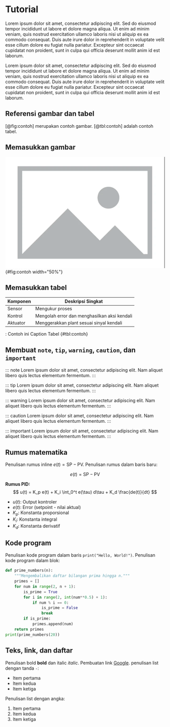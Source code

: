 # Tutorial

Lorem ipsum dolor sit amet, consectetur adipiscing elit. Sed do eiusmod tempor incididunt ut labore et dolore magna aliqua. Ut enim ad minim veniam, quis nostrud exercitation ullamco laboris nisi ut aliquip ex ea commodo consequat. Duis aute irure dolor in reprehenderit in voluptate velit esse cillum dolore eu fugiat nulla pariatur. Excepteur sint occaecat cupidatat non proident, sunt in culpa qui officia deserunt mollit anim id est laborum.

Lorem ipsum dolor sit amet, consectetur adipiscing elit. Sed do eiusmod tempor incididunt ut labore et dolore magna aliqua. Ut enim ad minim veniam, quis nostrud exercitation ullamco laboris nisi ut aliquip ex ea commodo consequat. Duis aute irure dolor in reprehenderit in voluptate velit esse cillum dolore eu fugiat nulla pariatur. Excepteur sint occaecat cupidatat non proident, sunt in culpa qui officia deserunt mollit anim id est laborum.

## Referensi gambar dan tabel

[@fig:contoh] merupakan contoh gambar. [@tbl:contoh] adalah contoh tabel.

## Memasukkan gambar

![Contoh ini Caption Gambar](src/image/default.png){#fig:contoh width="50%"}

## Memasukkan tabel

| Komponen | Deskripsi Singkat                            |
| -------- | -------------------------------------------- |
| Sensor   | Mengukur proses                              |
| Kontrol  | Mengolah error dan menghasilkan aksi kendali |
| Aktuator | Menggerakkan plant sesuai sinyal kendali     |

: Contoh ini Caption Tabel {#tbl:contoh}

## Membuat `note`, `tip`, `warning`, `caution`, dan `important`

::: note
Lorem ipsum dolor sit amet, consectetur adipiscing elit. Nam aliquet libero quis lectus elementum fermentum.
:::

::: tip
Lorem ipsum dolor sit amet, consectetur adipiscing elit. Nam aliquet libero quis lectus elementum fermentum.
:::

::: warning
Lorem ipsum dolor sit amet, consectetur adipiscing elit. Nam aliquet libero quis lectus elementum fermentum.
:::

::: caution
Lorem ipsum dolor sit amet, consectetur adipiscing elit. Nam aliquet libero quis lectus elementum fermentum.
:::

::: important
Lorem ipsum dolor sit amet, consectetur adipiscing elit. Nam aliquet libero quis lectus elementum fermentum.
:::

## Rumus matematika

Penulisan rumus inline $e(t)=\mathrm{SP}-\mathrm{PV}$. Penulisan rumus dalam baris baru:

$$
e(t) = \mathrm{SP} - \mathrm{PV}
$$

**Rumus PID:**
$$
u(t) = K_p e(t) + K_i \int_0^t e(\tau) d\tau + K_d \frac{de(t)}{dt}
$$

- $u(t)$: Output kontroler
- $e(t)$: Error (setpoint - nilai aktual)
- $K_p$: Konstanta proporsional
- $K_i$: Konstanta integral
- $K_d$: Konstanta derivatif

## Kode program

Penulisan kode program dalam baris `print("Hello, World!")`. Penulisan kode program dalam blok:

```python
def prime_numbers(n):
    """Mengembalikan daftar bilangan prima hingga n."""
    primes = []
    for num in range(2, n + 1):
        is_prime = True
        for i in range(2, int(num**0.5) + 1):
            if num % i == 0:
                is_prime = False
                break
        if is_prime:
            primes.append(num)
    return primes
print(prime_numbers(20))
```

## Teks, link, dan daftar

Penulisan bold **bold** dan italic *italic*. Pembuatan link [Google](https://www.google.com). penulisan list dengan tanda `-`:

- Item pertama
- Item kedua
- Item ketiga

Penulisan list dengan angka:

1. Item pertama
2. Item kedua
3. Item ketiga

